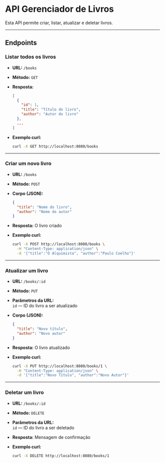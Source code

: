 # API Gerenciador de Livros

Esta API permite criar, listar, atualizar e deletar livros.

---

## Endpoints

### Listar todos os livros

- **URL:** `/books`  
- **Método:** `GET`  
- **Resposta:**
  ```json
  [
    {
      "id": 1,
      "title": "Título do livro",
      "author": "Autor do livro"
    },
    ...
  ]
  ```

- **Exemplo curl:**
  ```bash
  curl -X GET http://localhost:8080/books
  ```

---

### Criar um novo livro

- **URL:** `/books`  
- **Método:** `POST`  
- **Corpo (JSON):**
  ```json
  {
    "title": "Nome do livro",
    "author": "Nome do autor"
  }
  ```
- **Resposta:** O livro criado

- **Exemplo curl:**
  ```bash
  curl -X POST http://localhost:8080/books \
    -H "Content-Type: application/json" \
    -d '{"title":"O Alquimista", "author":"Paulo Coelho"}'
  ```

---

### Atualizar um livro

- **URL:** `/books/:id`  
- **Método:** `PUT`  
- **Parâmetros da URL:**  
  `id` — ID do livro a ser atualizado

- **Corpo (JSON):**
  ```json
  {
    "title": "Novo título",
    "author": "Novo autor"
  }
  ```
- **Resposta:** O livro atualizado

- **Exemplo curl:**
  ```bash
  curl -X PUT http://localhost:8080/books/1 \
    -H "Content-Type: application/json" \
    -d '{"title":"Novo Título", "author":"Novo Autor"}'
  ```

---

### Deletar um livro

- **URL:** `/books/:id`  
- **Método:** `DELETE`  
- **Parâmetros da URL:**  
  `id` — ID do livro a ser deletado

- **Resposta:** Mensagem de confirmação

- **Exemplo curl:**
  ```bash
  curl -X DELETE http://localhost:8080/books/1
  ```